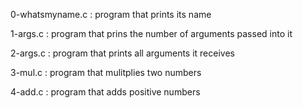 0-whatsmyname.c : program that prints its name

1-args.c : program that prins the number of arguments passed into it

2-args.c : program that prints all arguments it receives

3-mul.c : program that mulitplies two numbers

4-add.c : program that adds positive numbers
